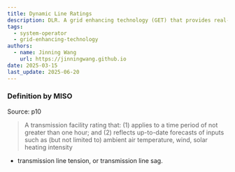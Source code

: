 ```yaml
---
title: Dynamic Line Ratings
description: DLR. A grid enhancing technology (GET) that provides real-time ratings of transmission lines based on current weather conditions.
tags:
  - system-operator
  - grid-enhancing-technology
authors:
  - name: Jinning Wang
    url: https://jinningwang.github.io
date: 2025-03-15
last_update: 2025-06-20
---
```


### Definition by MISO

Source: <d-cite key="miso2023ferc881"></d-cite> p10

> A transmission facility rating that:
> (1) applies to a time period of not greater than one hour; and
> (2) reflects up-to-date forecasts of inputs such as (but not limited to) ambient air temperature, wind, solar heating intensity

- transmission line tension, or transmission line sag.
